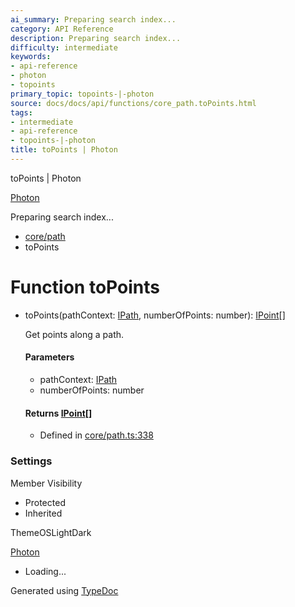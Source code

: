```yaml
---
ai_summary: Preparing search index...
category: API Reference
description: Preparing search index...
difficulty: intermediate
keywords:
- api-reference
- photon
- topoints
primary_topic: topoints-|-photon
source: docs/docs/api/functions/core_path.toPoints.html
tags:
- intermediate
- api-reference
- topoints-|-photon
title: toPoints | Photon
---
```

toPoints | Photon

[Photon](../index.md)




Preparing search index...

* [core/path](../modules/core_path.md)
* toPoints

# Function toPoints

* toPoints(pathContext: [IPath](../interfaces/core_schema.IPath.md), numberOfPoints: number): [IPoint](../interfaces/core_schema.IPoint.md)[]

  Get points along a path.

  #### Parameters

  + pathContext: [IPath](../interfaces/core_schema.IPath.md)
  + numberOfPoints: number

  #### Returns [IPoint](../interfaces/core_schema.IPoint.md)[]

  + Defined in [core/path.ts:338](https://github.com/mwhite454/photon/blob/main/packages/photon/src/core/path.ts#L338)

### Settings

Member Visibility

* Protected
* Inherited

ThemeOSLightDark

[Photon](../index.md)

* Loading...

Generated using [TypeDoc](https://typedoc.org/)
